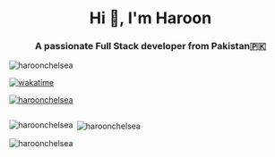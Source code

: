<h1 align="center">Hi 👋, I'm Haroon</h1>
<h3 align="center">A passionate Full Stack developer from Pakistan🇵🇰</h3>

<p align="left"> <img src="https://komarev.com/ghpvc/?username=haroonchelsea&label=Profile%20views&color=0e75b6&style=flat" alt="haroonchelsea" /> </p>

[![wakatime](https://wakatime.com/badge/user/26b12928-7026-439f-89cf-56a55c18da7b.svg)](https://wakatime.com/@26b12928-7026-439f-89cf-56a55c18da7b)


<p align="left"> <a href="https://github.com/ryo-ma/github-profile-trophy"><img src="https://github-profile-trophy.vercel.app/?username=haroonchelsea" alt="haroonchelsea" /></a> </p>

<p align="left"> <a href="https://twitter.com/" target="blank"><img src="https://img.shields.io/twitter/follow/?logo=twitter&style=for-the-badge" alt="" /></a> </p>


<p><img align="left" src="https://github-readme-stats.vercel.app/api/top-langs?username=haroonchelsea&show_icons=true&locale=en&layout=compact" alt="haroonchelsea" /></p>

<p>&nbsp;<img align="center" src="https://github-readme-stats.vercel.app/api?username=haroonchelsea&show_icons=true&locale=en" alt="haroonchelsea" /></p>

<p><img align="center" src="https://github-readme-streak-stats.herokuapp.com/?user=haroonchelsea&" alt="haroonchelsea" /></p>

